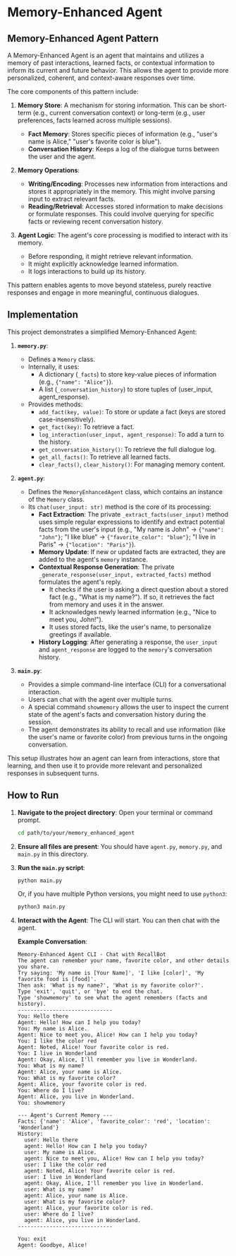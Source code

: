 # Memory-Enhanced Agent

## Memory-Enhanced Agent Pattern

A Memory-Enhanced Agent is an agent that maintains and utilizes a memory of past interactions, learned facts, or contextual information to inform its current and future behavior. This allows the agent to provide more personalized, coherent, and context-aware responses over time.

The core components of this pattern include:

1.  **Memory Store**: A mechanism for storing information. This can be short-term (e.g., current conversation context) or long-term (e.g., user preferences, facts learned across multiple sessions).
    *   **Fact Memory**: Stores specific pieces of information (e.g., "user's name is Alice," "user's favorite color is blue").
    *   **Conversation History**: Keeps a log of the dialogue turns between the user and the agent.

2.  **Memory Operations**:
    *   **Writing/Encoding**: Processes new information from interactions and stores it appropriately in the memory. This might involve parsing input to extract relevant facts.
    *   **Reading/Retrieval**: Accesses stored information to make decisions or formulate responses. This could involve querying for specific facts or reviewing recent conversation history.

3.  **Agent Logic**: The agent's core processing is modified to interact with its memory.
    *   Before responding, it might retrieve relevant information.
    *   It might explicitly acknowledge learned information.
    *   It logs interactions to build up its history.

This pattern enables agents to move beyond stateless, purely reactive responses and engage in more meaningful, continuous dialogues.

## Implementation

This project demonstrates a simplified Memory-Enhanced Agent:

1.  **`memory.py`**:
    *   Defines a `Memory` class.
    *   Internally, it uses:
        *   A dictionary (`_facts`) to store key-value pieces of information (e.g., `{"name": "Alice"}`).
        *   A list (`_conversation_history`) to store tuples of (user_input, agent_response).
    *   Provides methods:
        *   `add_fact(key, value)`: To store or update a fact (keys are stored case-insensitively).
        *   `get_fact(key)`: To retrieve a fact.
        *   `log_interaction(user_input, agent_response)`: To add a turn to the history.
        *   `get_conversation_history()`: To retrieve the full dialogue log.
        *   `get_all_facts()`: To retrieve all learned facts.
        *   `clear_facts()`, `clear_history()`: For managing memory content.

2.  **`agent.py`**:
    *   Defines the `MemoryEnhancedAgent` class, which contains an instance of the `Memory` class.
    *   Its `chat(user_input: str)` method is the core of its processing:
        *   **Fact Extraction**: The private `_extract_facts(user_input)` method uses simple regular expressions to identify and extract potential facts from the user's input (e.g., "My name is John" -> `{"name": "John"}`; "I like blue" -> `{"favorite_color": "blue"}`; "I live in Paris" -> `{"location": "Paris"}`).
        *   **Memory Update**: If new or updated facts are extracted, they are added to the agent's `memory` instance.
        *   **Contextual Response Generation**: The private `_generate_response(user_input, extracted_facts)` method formulates the agent's reply.
            *   It checks if the user is asking a direct question about a stored fact (e.g., "What is my name?"). If so, it retrieves the fact from memory and uses it in the answer.
            *   It acknowledges newly learned information (e.g., "Nice to meet you, John!").
            *   It uses stored facts, like the user's name, to personalize greetings if available.
        *   **History Logging**: After generating a response, the `user_input` and `agent_response` are logged to the `memory`'s conversation history.

3.  **`main.py`**:
    *   Provides a simple command-line interface (CLI) for a conversational interaction.
    *   Users can chat with the agent over multiple turns.
    *   A special command `showmemory` allows the user to inspect the current state of the agent's facts and conversation history during the session.
    *   The agent demonstrates its ability to recall and use information (like the user's name or favorite color) from previous turns in the ongoing conversation.

This setup illustrates how an agent can learn from interactions, store that learning, and then use it to provide more relevant and personalized responses in subsequent turns.

## How to Run

1.  **Navigate to the project directory**:
    Open your terminal or command prompt.
    ```bash
    cd path/to/your/memory_enhanced_agent
    ```

2.  **Ensure all files are present**:
    You should have `agent.py`, `memory.py`, and `main.py` in this directory.

3.  **Run the `main.py` script**:
    ```bash
    python main.py
    ```
    Or, if you have multiple Python versions, you might need to use `python3`:
    ```bash
    python3 main.py
    ```

4.  **Interact with the Agent**:
    The CLI will start. You can then chat with the agent.

    **Example Conversation**:
    ```
    Memory-Enhanced Agent CLI - Chat with RecallBot
    The agent can remember your name, favorite color, and other details you share.
    Try saying: 'My name is [Your Name]', 'I like [color]', 'My favorite food is [food]'.
    Then ask: 'What is my name?', 'What is my favorite color?'.
    Type 'exit', 'quit', or 'bye' to end the chat.
    Type 'showmemory' to see what the agent remembers (facts and history).
    ------------------------------
    You: Hello there
    Agent: Hello! How can I help you today?
    You: My name is Alice.
    Agent: Nice to meet you, Alice! How can I help you today?
    You: I like the color red
    Agent: Noted, Alice! Your favorite color is red.
    You: I live in Wonderland
    Agent: Okay, Alice, I'll remember you live in Wonderland.
    You: What is my name?
    Agent: Alice, your name is Alice.
    You: What is my favorite color?
    Agent: Alice, your favorite color is red.
    You: Where do I live?
    Agent: Alice, you live in Wonderland.
    You: showmemory

    --- Agent's Current Memory ---
    Facts: {'name': 'Alice', 'favorite_color': 'red', 'location': 'Wonderland'}
    History:
      user: Hello there
      agent: Hello! How can I help you today?
      user: My name is Alice.
      agent: Nice to meet you, Alice! How can I help you today?
      user: I like the color red
      agent: Noted, Alice! Your favorite color is red.
      user: I live in Wonderland
      agent: Okay, Alice, I'll remember you live in Wonderland.
      user: What is my name?
      agent: Alice, your name is Alice.
      user: What is my favorite color?
      agent: Alice, your favorite color is red.
      user: Where do I live?
      agent: Alice, you live in Wonderland.
    ------------------------------

    You: exit
    Agent: Goodbye, Alice!
    ```
